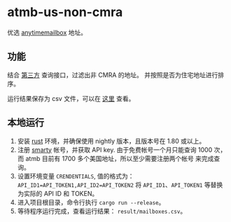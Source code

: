 # atmb-us-non-cmra

优选 [anytimemailbox](https://www.anytimemailbox.com/) 地址。

## 功能

结合 [第三方](https://www.smarty.com/) 查询接口，过滤出非 CMRA 的地址。
并按照是否为住宅地址进行排序。

运行结果保存为 csv 文件，可以在 [这里](./result/mailboxes.csv) 查看。


## 本地运行

1. 安装 [rust](https://www.rust-lang.org/) 环境，并确保使用 nightly 版本，且版本号在 1.80 或以上。
2. 注册 [smarty](https://www.smarty.com/) 帐号，并获取 API key. 由于免费帐号一个月只能查询 1000 次，而 atmb 目前有 1700 多个美国地址，所以至少需要注册两个帐号
    来完成查询。
3. 设置环境变量 `CRENDENTIALS`, 值的格式为：
    `API_ID1=API_TOKEN1,API_ID2=API_TOKEN2`
    将 `API_ID1`、`API_TOKEN1` 等替换为实际的 API ID 和 TOKEN。
4. 进入项目根目录，命令行执行 `cargo run --release`。
5. 等待程序运行完成，查看运行结果： `result/mailboxes.csv`。
